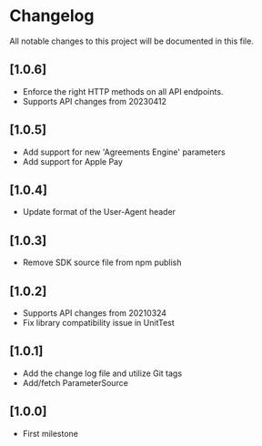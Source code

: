 # Changelog
All notable changes to this project will be documented in this file.

## [1.0.6]

- Enforce the right HTTP methods on all API endpoints.
- Supports API changes from 20230412

## [1.0.5]

- Add support for new 'Agreements Engine' parameters
- Add support for Apple Pay

## [1.0.4]

- Update format of the User-Agent header

## [1.0.3]

- Remove SDK source file from npm publish

## [1.0.2]

- Supports API changes from 20210324
- Fix library compatibility issue in UnitTest

## [1.0.1]

- Add the change log file and utilize Git tags
- Add/fetch ParameterSource 

## [1.0.0]

- First milestone
